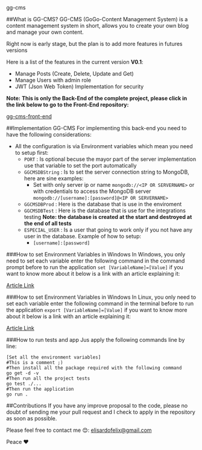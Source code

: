gg-cms

##What is GG-CMS?
GG-CMS (GoGo-Content Management System) is a content management system in short, allows you to create your own blog and manage your own content.

Right now is early stage, but the plan is to add more features in futures versions

Here is a list of the features in the current version **V0.1**:
* Manage Posts (Create, Delete, Update and Get)
* Manage Users with admin role
* JWT (Json Web Token) Implementation for security

**Note:**
**This is only the Back-End of the complete project, please click in the link below to go to the Front-End repository:**

[gg-cms-front-end](https://github.com/elisardofelix/gg-cms-front-end/blob/master)

##Implementation GG-CMS
For implementing this back-end you need to have the following considerations:
* All the configuration is via Environment variables which mean you need to setup first:
    * `PORT` : Is optional becuse the mayor part of the server implementation use that variable to set the port automatically
    * `GGCMSDBString` : Is to set the server connection string to MongoDB, here are sine examples:
        * Set with only server ip or name `mongodb://<IP OR SERVERNAME>` or with credentials to access the MongoDB server `mongodb://[username]:[password]@<IP OR SERVERNAME>`
    * `GGCMSDBProd` : Here is the database that is use in the enviroment
    * `GGCMSDBTest` : Here is the database that is use for the integrations testing **Note: the database is created at the start and destroyed at the end of all tests**
    * `ESPECIAL_USER` : Is a user that going to work only if you not have any user in the database. Example of how to setup:
        * `[username]:[password]`

###How to set Environment Variables in Windows
In Windows, you only need to set each variable enter the following command in the command prompt before to run the application `set [VariableName]=[Value]` if you want to know more about it below is a link with an article explaining it:

[Article Link](https://ss64.com/nt/set.html)

###How to set Environment Variables in Windows
In Linux, you only need to set each variable enter the following command in the terminal before to run the application `export [VariableName]=[Value]` if you want to know more about it below is a link with an article explaining it:

[Article Link](https://www.cyberciti.biz/faq/set-environment-variable-linux/)

###How to run tests and app
Jus apply the following commands line by line:

```
[Set all the environment variables]
#This is a comment ;)
#Then install all the package required with the following command
go get -d -v
#Then run all the project tests
go test ./...
#Then run the application
go run .
```

##Contributions
If you have any improve proposal to the code, please no doubt of sending me your pull request and I check to apply in the repository as soon as possible.

Please feel free to contact  me 😊: [elisardofelix@gmail.com](mailto:elisardofelix@gmail.com)

Peace ❤

